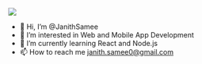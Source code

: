 ![](https://komarev.com/ghpvc/?username=your-github-username)
- 👋 Hi, I’m @JanithSamee
- 👀 I’m interested in Web and Mobile App Development
- 🌱 I’m currently learning React and Node.js
- 📫 How to reach me janith.samee0@gmail.com

<!---
JanithSamee/JanithSamee is a ✨ special ✨ repository because its `README.md` (this file) appears on your GitHub profile.
You can click the Preview link to take a look at your changes.
--->
